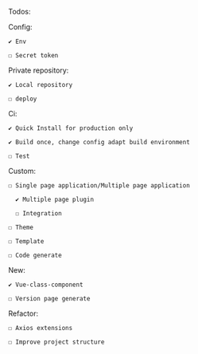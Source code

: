 Todos:

  Config:

    ✔ Env

    ☐ Secret token     

  Private repository:

    ✔ Local repository

    ☐ deploy

  Ci:

    ✔ Quick Install for production only    

    ✔ Build once, change config adapt build environment

    ☐ Test

  Custom:

    ☐ Single page application/Multiple page application

      ✔ Multiple page plugin

      ☐ Integration      

    ☐ Theme

    ☐ Template

    ☐ Code generate     

  New:

    ✔ Vue-class-component     

    ☐ Version page generate    

  Refactor:

    ☐ Axios extensions

    ☐ Improve project structure    
